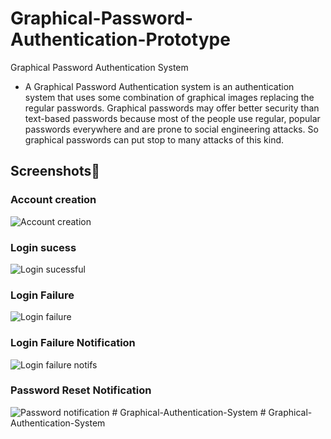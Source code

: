 
# Graphical-Password-Authentication-Prototype

Graphical Password Authentication System



- A Graphical Password Authentication system is an authentication system that uses some combination of graphical images replacing the regular passwords. Graphical passwords may offer better security than text-based passwords because most of the people use regular, popular passwords everywhere and are prone to social engineering attacks. So graphical passwords can put stop to many attacks of this kind.







## Screenshots📸


### Account creation
![Account creation]()

### Login sucess
![Login sucessful]()


### Login Failure
![Login failure]()

### Login Failure Notification
![Login failure notifs]()


### Password Reset Notification
![Password notification]()
#   G r a p h i c a l - A u t h e n t i c a t i o n - S y s t e m 
 
 #   G r a p h i c a l - A u t h e n t i c a t i o n - S y s t e m 
 
 